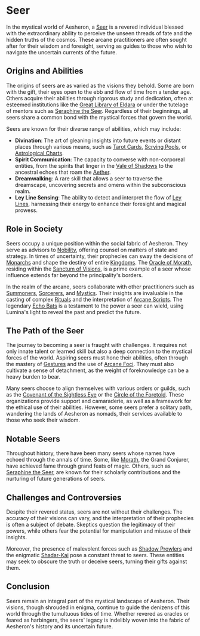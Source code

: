 # Seer

In the mystical world of Aesheron, a [Seer](Seer.md) is a revered individual blessed with the extraordinary ability to perceive the unseen threads of fate and the hidden truths of the cosmos. These arcane practitioners are often sought after for their wisdom and foresight, serving as guides to those who wish to navigate the uncertain currents of the future.

## Origins and Abilities

The origins of seers are as varied as the visions they behold. Some are born with the gift, their eyes open to the ebb and flow of time from a tender age. Others acquire their abilities through rigorous study and dedication, often at esteemed institutions like the [Great Library of Eldara](Great%20Library%20of%20Eldara.md) or under the tutelage of mentors such as [Seraphine the Seer](Seraphine%20the%20Seer.md). Regardless of their beginnings, all seers share a common bond with the mystical forces that govern the world.

Seers are known for their diverse range of abilities, which may include:

- **Divination**: The art of gleaning insights into future events or distant places through various means, such as [Tarot Cards](Tarot%20Cards.md), [Scrying Pools](Scrying%20Pools.md), or [Astrological Charts](Astrological%20Charts.md).
- **Spirit Communication**: The capacity to converse with non-corporeal entities, from the spirits that linger in the [Vale of Shadows](Vale%20of%20Shadows.md) to the ancestral echoes that roam the [Aether](Aether.md).
- **Dreamwalking**: A rare skill that allows a seer to traverse the dreamscape, uncovering secrets and omens within the subconscious realm.
- **Ley Line Sensing**: The ability to detect and interpret the flow of [Ley Lines](Ley%20Lines.md), harnessing their energy to enhance their foresight and magical prowess.

## Role in Society

Seers occupy a unique position within the social fabric of Aesheron. They serve as advisors to [Nobility](Nobility.md), offering counsel on matters of state and strategy. In times of uncertainty, their prophecies can sway the decisions of [Monarchs](Monarchs.md) and shape the destiny of entire [Kingdoms](Kingdoms.md). The [Oracle of Morath](Oracle%20of%20Morath.md), residing within the [Sanctum of Visions](Sanctum%20of%20Visions.md), is a prime example of a seer whose influence extends far beyond the principality's borders.

In the realm of the arcane, seers collaborate with other practitioners such as [Summoners](Summoners.md), [Sorcerers](Sorcerers.md), and [Mystics](Mystics.md). Their insights are invaluable in the casting of complex [Rituals](Rituals.md) and the interpretation of [Arcane Scripts](Arcane%20Scripts.md). The legendary [Echo Bats](Echo%20Bats.md) is a testament to the power a seer can wield, using Lumina's light to reveal the past and predict the future.

## The Path of the Seer

The journey to becoming a seer is fraught with challenges. It requires not only innate talent or learned skill but also a deep connection to the mystical forces of the world. Aspiring seers must hone their abilities, often through the mastery of [Gestures](Gestures.md) and the use of [Arcane Foci](Arcane%20Foci.md). They must also cultivate a sense of detachment, as the weight of foreknowledge can be a heavy burden to bear.

Many seers choose to align themselves with various orders or guilds, such as the [Covenant of the Sightless Eye](Covenant%20of%20the%20Sightless%20Eye.md) or the [Circle of the Foretold](Circle%20of%20the%20Foretold.md). These organizations provide support and camaraderie, as well as a framework for the ethical use of their abilities. However, some seers prefer a solitary path, wandering the lands of Aesheron as nomads, their services available to those who seek their wisdom.

## Notable Seers

Throughout history, there have been many seers whose names have echoed through the annals of time. Some, like [Morath](Morath.md), the Grand Conjurer, have achieved fame through grand feats of magic. Others, such as [Seraphine the Seer](Seraphine%20the%20Seer.md), are known for their scholarly contributions and the nurturing of future generations of seers.

## Challenges and Controversies

Despite their revered status, seers are not without their challenges. The accuracy of their visions can vary, and the interpretation of their prophecies is often a subject of debate. Skeptics question the legitimacy of their powers, while others fear the potential for manipulation and misuse of their insights.

Moreover, the presence of malevolent forces such as [Shadow Prowlers](Shadow%20Prowlers.md) and the enigmatic [Shadar-Kai](Shadar-Kai.md) pose a constant threat to seers. These entities may seek to obscure the truth or deceive seers, turning their gifts against them.

## Conclusion

Seers remain an integral part of the mystical landscape of Aesheron. Their visions, though shrouded in enigma, continue to guide the denizens of this world through the tumultuous tides of time. Whether revered as oracles or feared as harbingers, the seers' legacy is indelibly woven into the fabric of Aesheron's history and its uncertain future.